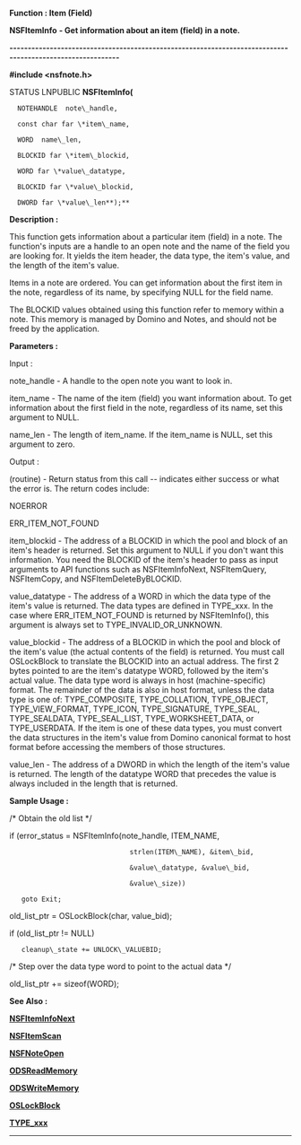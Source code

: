 




<!--
 /\* Font Definitions \*/
 @font-face
 {font-family:Courier;
 panose-1:2 7 4 9 2 2 5 2 4 4;}
@font-face
 {font-family:"Tms Rmn";
 panose-1:2 2 6 3 4 5 5 2 3 4;}
@font-face
 {font-family:Helv;
 panose-1:2 11 6 4 2 2 2 3 2 4;}
@font-face
 {font-family:"Cambria Math";
 panose-1:2 4 5 3 5 4 6 3 2 4;}
 /\* Style Definitions \*/
 p.MsoNormal, li.MsoNormal, div.MsoNormal
 {margin-top:0cm;
 margin-right:0cm;
 margin-bottom:8.0pt;
 margin-left:0cm;
 line-height:107%;
 font-size:11.0pt;
 font-family:"Calibri",sans-serif;}
.MsoChpDefault
 {font-size:11.0pt;}
.MsoPapDefault
 {margin-bottom:8.0pt;
 line-height:107%;}
 /\* Page Definitions \*/
 @page WordSection1
 {size:612.0pt 792.0pt;
 margin:72.0pt 72.0pt 72.0pt 72.0pt;}
div.WordSection1
 {page:WordSection1;}
-->




 


**Function : Item (Field)**



**NSFItemInfo** **- Get
information about an item (field) in a note.**


**----------------------------------------------------------------------------------------------------------**



**#include <nsfnote.h>**



STATUS
LNPUBLIC **NSFItemInfo(**  

      NOTEHANDLE  note\_handle,  

      const char far \*item\_name,  

      WORD  name\_len,  

      BLOCKID far \*item\_blockid,  

      WORD far \*value\_datatype,  

      BLOCKID far \*value\_blockid,  

      DWORD far \*value\_len**);**



**Description :**



This
function gets information about a particular item (field) in a note. The
function's inputs are a handle to an open note and the name of the field you are
looking for. It yields the item header, the data type, the item's value, and
the length of the item's value.  

  

Items in a note are ordered. You can get information about the first item in
the note, regardless of its name, by specifying NULL for the field name.  

  

The BLOCKID values obtained using this function refer to memory within a note. 
This memory is managed by Domino and Notes, and should not be freed by the
application.


 


**Parameters :**



Input :  

note\_handle  -  A handle to the open note you want to look in.  

  

item\_name  -  The name of the item (field) you want information about. To get
information about the first field in the note, regardless of its name, set this
argument to NULL.  

  

name\_len  -  The length of item\_name. If the item\_name is NULL, set this argument
to zero.  

  




Output :  

(routine)  -  Return status from this call -- indicates either success or what
the error is. The return codes include:  

  

NOERROR  

ERR\_ITEM\_NOT\_FOUND  

  

  

item\_blockid  -  The address of a BLOCKID in which the pool and block of an
item's header is returned. Set this argument to NULL if you don't want this
information. You need the BLOCKID of the item's header to pass as input
arguments to API functions such as NSFItemInfoNext, NSFItemQuery, NSFItemCopy,
and NSFItemDeleteByBLOCKID.  

  

value\_datatype  -  The address of a WORD in which the data type of the item's
value is returned. The data types are defined in TYPE\_xxx.  In the case where
ERR\_ITEM\_NOT\_FOUND is returned by NSFItemInfo(), this argument is always set to
TYPE\_INVALID\_OR\_UNKNOWN.    

  

value\_blockid  -  The address of a BLOCKID in which the pool and block of the
item's value (the actual contents of the field) is returned. You must call
OSLockBlock to translate the BLOCKID into an actual address.  The first 2 bytes
pointed to are the item's datatype WORD, followed by the item's actual value.
The data type word is always in host (machine-specific) format.  The remainder
of the data is also in host format, unless the data type is one of: 
TYPE\_COMPOSITE, TYPE\_COLLATION, TYPE\_OBJECT, TYPE\_VIEW\_FORMAT, TYPE\_ICON, TYPE\_SIGNATURE,
TYPE\_SEAL, TYPE\_SEALDATA, TYPE\_SEAL\_LIST, TYPE\_WORKSHEET\_DATA, or
TYPE\_USERDATA. If the item is one of these data types, you must convert the
data structures in the item's value from Domino canonical format to host format
before accessing the members of those structures.  

  

value\_len  -  The address of a DWORD in which the length of the item's value is
returned.  The length of the datatype WORD that precedes the value is always
included in the length that is returned.  

  




 **Sample Usage :**


   /\* Obtain the old
list \*/  

  

   if (error\_status = NSFItemInfo(note\_handle, ITEM\_NAME,  

                                  strlen(ITEM\_NAME), &item\_bid,  

                                  &value\_datatype, &value\_bid,  

                                  &value\_size))  

       goto Exit;  

  

   old\_list\_ptr = OSLockBlock(char, value\_bid);  

  

   if (old\_list\_ptr != NULL)  

       cleanup\_state += UNLOCK\_VALUEBID;  

  

  /\* Step over the data type word to point to the actual data \*/  

   old\_list\_ptr += sizeof(WORD);  

  




 **See Also :**


**[NSFItemInfoNext](NSFItemInfoNext.md)**


**[NSFItemScan](NSFItemScan.md)**


**[NSFNoteOpen](NSFNoteOpen.md)**


**[ODSReadMemory](ODSReadMemory.md)**


**[ODSWriteMemory](ODSWriteMemory.md)**


**[OSLockBlock](OSLockBlock.md)**


**[TYPE\_xxx](notes:///8525872100478C66/61FD4E9848264AD28525620B006BA8BD/002100600028002B85255E2D0079321C)**



----------------------------------------------------------------------------------------------------------


 






